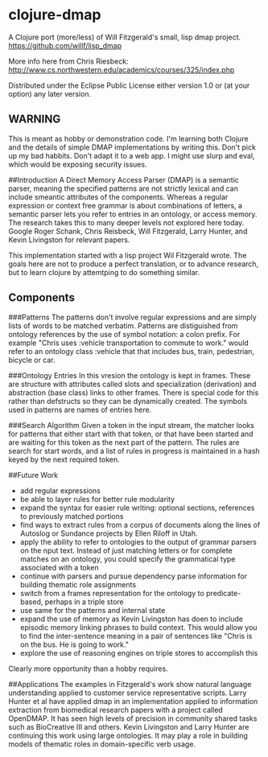 # clojure-dmap

A Clojure port (more/less) of Will Fitzgerald's small, lisp  dmap project.
https://github.com/willf/lisp_dmap

More info here from Chris Riesbeck: http://www.cs.northwestern.edu/academics/courses/325/index.php

Distributed under the Eclipse Public License either version 1.0 or (at
your option) any later version.

## WARNING ##
This is meant as hobby or demonstration code. I'm learning both
Clojure and the details of simple DMAP implementations by writing
this. Don't pick up my bad habbits.  Don't adapt it to
a web app. I might use slurp and eval, which would be exposing security
issues.

##Introduction
A Direct Memory Access Parser (DMAP)  is a semantic parser, meaning 
the specified patterns are not strictly lexical and can include 
smeantic attributes of the components. Whereas a regular expression
or context free grammar is about combinations of letters, a semantic
parser lets you refer to entries in an ontology, or access memory. 
The research takes this to many deeper levels  not explored here today.
Google Roger Schank, Chris Reisbeck, Will Fitzgerald, Larry Hunter,
and Kevin Livingston  for relevant papers.

This implementation started with a lisp project Wil Fitzgerald wrote.
The goals here are not to produce a perfect translation, or to advance
research, but to learn clojure by attemtping to do something similar.

## Components

###Patterns
The patterns don't involve regular expressions and are simply lists
of words to be matched verbatim. Patterns are distiguished from
ontology references by the use of symbol notation: a colon prefix.
For example "Chris uses :vehicle transportation to commute to work."
would refer to an ontology class :vehicle that that includes bus, 
train, pedestrian, bicycle or car.

###Ontology Entries
In this vresion the ontology is kept in frames. These are structure
with attributes called slots and specialization (derivation) and
abstraction (base class) links to other frames. There is special
code for this rather than defstructs so they can be dynamically
created. The symbols used in patterns are names of entries here.

###Search Algorithm
Given a token in the input stream, the matcher looks for patterns
that either start with that token, or that have been started and
are waiting for this token as the next part of the pattern. The
rules are search for start words, and a list of rules in progress
is maintained in a hash keyed by the next required token.

##Future Work
- add regular expressions
- be able to layer rules for better rule modularity
- expand the syntax for easier rule writing: optional sections,
  references to previously matched portions
- find ways to extract rules from a corpus of documents along
the lines of Autoslog or Sundance projects by Ellen Riloff in Utah.
- apply the ability to refer to ontologies to the output of
grammar parsers on the nput text. Instead of just matching 
letters or for complete matches on an ontology, you could 
specify the grammatical type associated with a token
- continue with parsers and pursue dependency parse information
for building thematic role assignments  
- switch from a frames representation for the ontology to 
predicate-based, perhaps in a triple store
- use same for the patterns and internal state
- expand the use of memory as Kevin Livingston has doen to
include episodic memory linking phrases to build context.
This would allow you to find the inter-sentence meaning in
a pair of sentences like "Chris is on the bus. He is going
to work."
- explore the use of reasoning engines on triple stores
to accomplish this

Clearly more opportunity than a hobby requires.

##Applications
The examples in Fitzgerald's work show natural language
understanding applied to customer service representative
scripts. Larry Hunter et al  have applied dmap in an 
implementation applied to information extraction from
biomedical research papers with a project called OpenDMAP. 
It has seen high levels of precision in community shared
tasks such as BioCreative III and others.  Kevin Livingston and 
Larry Hunter are continuing this work using large
ontologies. It may play a role in building models of
thematic roles in domain-specific verb usage.

